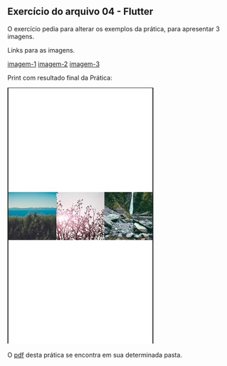 ## Exercício do arquivo 04 - Flutter

O exercício pedia para alterar os exemplos da prática, para apresentar 3 imagens.

Links para as imagens.

[imagem-1](https://picsum.photos/250?image=10)
[imagem-2](https://picsum.photos/250?image=25)
[imagem-3](https://picsum.photos/250?image=15)

Print com resultado final da Prática:

![resultado da pratica (4)](img/pratica.jpg)

O [pdf](pdf/) desta prática se encontra em sua determinada pasta.
